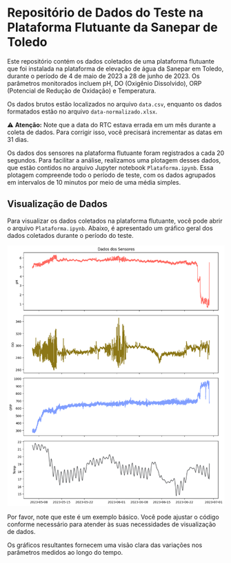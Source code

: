 # Repositório de Dados do Teste na Plataforma Flutuante da Sanepar de Toledo

Este repositório contém os dados coletados de uma plataforma flutuante que foi instalada na plataforma de elevação de água da Sanepar em Toledo, durante o período de 4 de maio de 2023 a 28 de junho de 2023. Os parâmetros monitorados incluem pH, DO (Oxigênio Dissolvido), ORP (Potencial de Redução de Oxidação) e Temperatura. 

Os dados brutos estão localizados no arquivo `data.csv`, enquanto os dados formatados estão no arquivo `data-normalizado.xlsx`.

⚠️ **Atenção:** Note que a data do RTC estava errada em um mês durante a coleta de dados. Para corrigir isso, você precisará incrementar as datas em 31 dias.

Os dados dos sensores na plataforma flutuante foram registrados a cada 20 segundos. Para facilitar a análise, realizamos uma plotagem desses dados, que estão contidos no arquivo Jupyter notebook `Plataforma.ipynb`. Essa plotagem compreende todo o período de teste, com os dados agrupados em intervalos de 10 minutos por meio de uma média simples.

## Visualização de Dados 

Para visualizar os dados coletados na plataforma flutuante, você pode abrir o arquivo `Plataforma.ipynb`. Abaixo, é apresentado um gráfico geral dos dados coletados durante o período do teste.

![Gráfico Geral](all.png)

Por favor, note que este é um exemplo básico. Você pode ajustar o código conforme necessário para atender às suas necessidades de visualização de dados. 

Os gráficos resultantes fornecem uma visão clara das variações nos parâmetros medidos ao longo do tempo.
